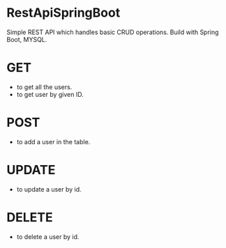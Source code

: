 # RestApiSpringBoot

Simple REST API which handles basic CRUD operations. Build with Spring Boot, MYSQL.

# GET
* to get all the users.
* to get user by given ID.
# POST   
* to add a user in the table.
# UPDATE
* to update a user by id.
# DELETE
* to delete a user by id.
